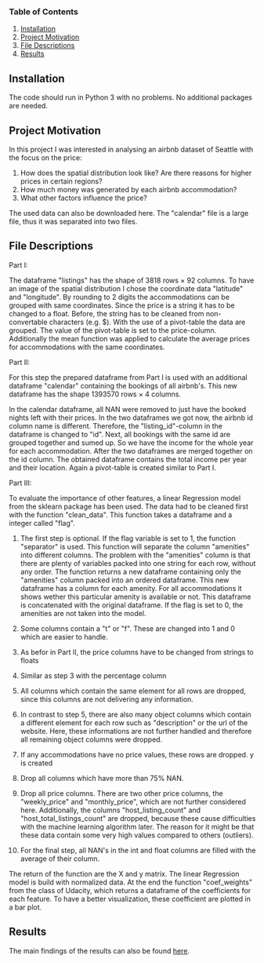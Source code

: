 ### Table of Contents

1. [Installation](#installation)
2. [Project Motivation](#motivation)
3. [File Descriptions](#files)
4. [Results](#results)

## Installation <a name="installation"></a>

The code should run in Python 3 with no problems. No additional packages are needed. 

## Project Motivation<a name="motivation"></a>

In this project I was interested in analysing an airbnb dataset of Seattle with the focus on the price:

1. How does the spatial distribution look like? Are there reasons for higher prices in certain regions?
2. How much money was generated by each airbnb accommodation? 
3. What other factors influence the price?

The used data can also be downloaded here. The "calendar" file is a large file, thus it was separated into two files. 

## File Descriptions <a name="files"></a>

Part I:

The dataframe "listings" has the shape of 3818 rows × 92 columns. To have an image of the spatial distribution I chose
the coordinate data "latitude" and "longitude". By rounding to 2 digits the accommodations can be grouped with
same coordinates. 
Since the price is a string it has to be changed to a float. Before, the string has to be cleaned from non-convertable
characters (e.g. $). 
With the use of a pivot-table the data are grouped. The value of the pivot-table is set to the price-column. Additionally 
the mean function was applied to calculate the average prices for accommodations with the same coordinates. 

Part II:

For this step the prepared dataframe from Part I is used with an additional dataframe "calendar" containing the bookings of 
all airbnb's. This new dataframe has the shape 1393570 rows × 4 columns. 

In the calendar dataframe, all NAN were removed to just have the booked nights left with their prices. In the two dataframes
we got now, the airbnb id column name is different. Therefore, the "listing_id"-column in the dataframe is changed to "id". 
Next, all bookings with the same id are grouped together and sumed up. So we have the income for the whole year for each 
accommodation. 
After the two dataframes are merged together on the id column. The obtained dataframe contains the total income per year and
their location. Again a pivot-table is created similar to Part I.

Part III:

To evaluate the importance of other features, a linear Regression model from the sklearn package has been used.
The data had to be cleaned first with the function "clean_data". This function takes a dataframe and a integer called "flag".

1.  The first step is optional. If the flag variable is set to 1, the function "separator" is used. 
    This function will separate the column "amenities" into different columns. The problem with the "amenities" column is that there
    are plenty of variables packed into one string for each row, without any order. The function returns a new dataframe containing 
    only the "amenities" column packed into an ordered dataframe. This new dataframe has a column for each amenity. For all accommodations
    it shows wether this particular amenity is available or not. This dataframe is concatenated with the original dataframe.
    If the flag is set to 0, the amenities are not taken into the model. 

2.  Some columns contain a "t" or "f". These are changed into 1 and 0 which are easier to handle.
3.  As befor in Part II, the price columns have to be changed from strings to floats
4.  Similar as step 3 with the percentage column
5.  All columns which contain the same element for all rows are dropped, since this columns are not delivering any information.
6.  In contrast to step 5, there are also many object columns which contain a different element for each row such as "description" or the url
    of the website. Here, these informations are not further handled and therefore all remaining object columns were dropped.
7.  If any accommodations have no price values, these rows are dropped. y is created
8.  Drop all columns which have more than 75% NAN.
9.  Drop all price columns. There are two other price columns, the "weekly_price" and "monthly_price", which are not further considered here.
    Additionally, the columns "host_listing_count" and "host_total_listings_count" are dropped, because these cause difficulties with the 
    machine learning algorithm later. The reason for it might be that these data contain some very high values compared to others (outliers).
10. For the final step, all NAN's in the int and float columns are filled with the average of their column. 

The return of the function are the X and y matrix.
The linear Regression model is build with normalized data.
At the end the function "coef_weights" from the class of Udacity, which returns a dataframe of the coefficients for each feature. To have a better visualization, 
these coefficient are plotted in a bar plot. 


## Results<a name="results"></a>

The main findings of the results can also be found [here](https://medium.com/p/c60e4589a099/edit).
